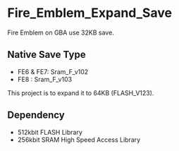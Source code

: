 # Fire_Emblem_Expand_Save

Fire Emblem on GBA use 32KB save.

## Native Save Type
* FE6 & FE7: Sram_F_v102
* FE8 : Sram_F_v103

This project is to expand it to 64KB (FLASH_V123).

## Dependency

* 512kbit FLASH Library
* 256kbit SRAM High Speed Access Library